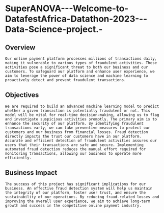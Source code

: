 # SuperANOVA---Welcome-to-DatafestAfrica-Datathon-2023---Data-Science-project.-

## Overview
`Our online payment platform processes millions of transactions daily, making it vulnerable to various types of fraudulent activities. These activities pose a significant threat to both our business and our customers. To safeguard our platform and enhance user experience, we aim to leverage the power of data science and machine learning to proactively detect and prevent fraudulent transactions.`

## Objectives
`We are required to build an advanced machine learning model to predict whether a given transaction is potentially fraudulent or not. This model will be vital for real-time decision-making, allowing us to flag and investigate suspicious activities promptly. The primary aim is to enhance the security of our platform. By identifying fraudulent transactions early, we can take preventive measures to protect our customers and our business from financial losses. Fraud detection directly impacts the trust our customers have in our platform. Accurate and efficient detection of fraudulent activities assures our users that their transactions are safe and secure. Implementing automated fraud detection reduces the manual effort required for monitoring transactions, allowing our business to operate more efficiently.`

## Business Impact
`The success of this project has significant implications for our business. An effective fraud detection system will help us maintain the integrity of our platform, foster user trust, and ensure the sustainability of our operations. By reducing fraud-related losses and improving the overall user experience, we aim to achieve long-term growth and success in the competitive online payment industry.`

